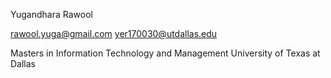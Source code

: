 Yugandhara Rawool

rawool.yuga@gmail.com
yer170030@utdallas.edu

Masters in Information Technology and Management University of Texas at Dallas